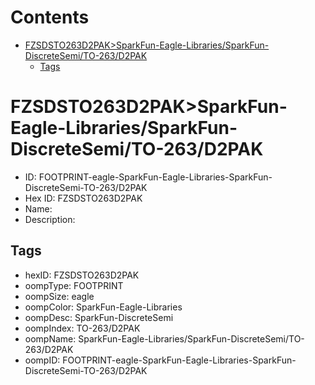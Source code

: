 



Contents
========

* [FZSDSTO263D2PAK>SparkFun-Eagle-Libraries/SparkFun-DiscreteSemi/TO-263/D2PAK](#fzsdsto263d2paksparkfun-eagle-librariessparkfun-discretesemito-263d2pak)
	* [Tags](#tags)

# FZSDSTO263D2PAK>SparkFun-Eagle-Libraries/SparkFun-DiscreteSemi/TO-263/D2PAK

- ID: FOOTPRINT-eagle-SparkFun-Eagle-Libraries-SparkFun-DiscreteSemi-TO-263/D2PAK
- Hex ID: FZSDSTO263D2PAK
- Name: 
- Description: 

## Tags

- hexID: FZSDSTO263D2PAK
- oompType: FOOTPRINT
- oompSize: eagle
- oompColor: SparkFun-Eagle-Libraries
- oompDesc: SparkFun-DiscreteSemi
- oompIndex: TO-263/D2PAK
- oompName: SparkFun-Eagle-Libraries/SparkFun-DiscreteSemi/TO-263/D2PAK
- oompID: FOOTPRINT-eagle-SparkFun-Eagle-Libraries-SparkFun-DiscreteSemi-TO-263/D2PAK
